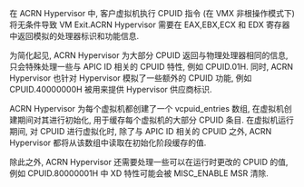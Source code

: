 
在 ACRN Hypervisor 中, 客户虚拟机执行 CPUID 指令 (在 VMX 非根操作模式下) 将无条件导致 VM Exit.ACRN Hypervisor 需要在 EAX,EBX,ECX 和 EDX 寄存器中返回模拟的处理器标识和功能信息.

为简化起见, ACRN Hypervisor 为大部分 CPUID 返回与物理处理器相同的信息, 只会特殊处理一些与 APIC ID 相关的 CPUID 特性, 例如 CPUID.01H. 同时, ACRN Hypervisor 也针对 Hypervisor 模拟了一些额外的 CPUID 功能, 例如 CPUID.40000000H 被用来提供 Hypervisor 供应商标识.

ACRN Hypervisor 为每个虚拟机都创建了一个 vcpuid_entries 数组, 在虚拟机创建期间对其进行初始化, 用于缓存每个虚拟机的大部分 CPUID 条目. 在虚拟机运行期间, 对 CPUID 进行虚拟化时, 除了与 APIC ID 相关的 CPUID 之外, ACRN Hypervisor 都将从该数组中读取在初始化阶段缓存的值.

除此之外, ACRN Hypervisor 还需要处理一些可以在运行时更改的 CPUID 的值, 例如 CPUID.80000001H 中 XD 特性可能会被 MISC_ENABLE MSR 清除.

